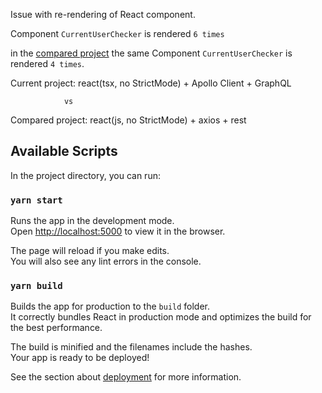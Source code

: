 Issue with re-rendering of React component.

Component `CurrentUserChecker` is rendered `6 times`

in the [compared project](https://github.com/sketchnotes/-issue-react-multi-rendering-2) the same Component `CurrentUserChecker` is rendered `4 times`.

Current project: react(tsx, no StrictMode) + Apollo Client + GraphQL

                vs

Compared project: react(js, no StrictMode) + axios + rest

## Available Scripts

In the project directory, you can run:

### `yarn start`

Runs the app in the development mode.<br />
Open [http://localhost:5000](http://localhost:5000) to view it in the browser.

The page will reload if you make edits.<br />
You will also see any lint errors in the console.

### `yarn build`

Builds the app for production to the `build` folder.<br />
It correctly bundles React in production mode and optimizes the build for the best performance.

The build is minified and the filenames include the hashes.<br />
Your app is ready to be deployed!

See the section about [deployment](https://facebook.github.io/create-react-app/docs/deployment) for more information.
